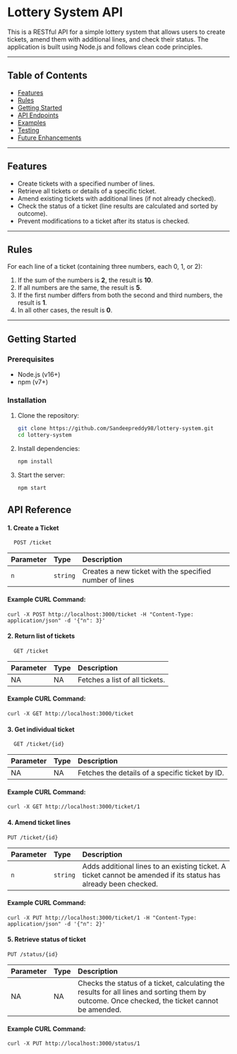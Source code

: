 
# Lottery System API

This is a RESTful API for a simple lottery system that allows users to create tickets, amend them with additional lines, and check their status. The application is built using Node.js and follows clean code principles.

---

## Table of Contents
- [Features](#features)
- [Rules](#rules)
- [Getting Started](#getting-started)
- [API Endpoints](#api-endpoints)
- [Examples](#examples)
- [Testing](#testing)
- [Future Enhancements](#future-enhancements)

---

## Features
- Create tickets with a specified number of lines.
- Retrieve all tickets or details of a specific ticket.
- Amend existing tickets with additional lines (if not already checked).
- Check the status of a ticket (line results are calculated and sorted by outcome).
- Prevent modifications to a ticket after its status is checked.

---

## Rules
For each line of a ticket (containing three numbers, each 0, 1, or 2):
1. If the sum of the numbers is **2**, the result is **10**.
2. If all numbers are the same, the result is **5**.
3. If the first number differs from both the second and third numbers, the result is **1**.
4. In all other cases, the result is **0**.

---

## Getting Started

### Prerequisites
- Node.js (v16+)
- npm (v7+)

### Installation
1. Clone the repository:
   ```bash
   git clone https://github.com/Sandeepreddy98/lottery-system.git
   cd lottery-system
2. Install dependencies:
   ```bash
   npm install
3. Start the server:
   ```bash
   npm start
## API Reference

#### 1. Create a Ticket

```http
  POST /ticket
```

| Parameter | Type     | Description                |
| :-------- | :------- | :------------------------- |
| `n` | `string` | Creates a new ticket with the specified number of lines |

#### Example CURL Command:
```
curl -X POST http://localhost:3000/ticket -H "Content-Type: application/json" -d '{"n": 3}'
```
#### 2. Return list of tickets

```http
  GET /ticket
```

| Parameter | Type     | Description                |
| :-------- | :------- | :------------------------- |
| NA | NA | Fetches a list of all tickets. |

#### Example CURL Command:
```
curl -X GET http://localhost:3000/ticket
```
#### 3. Get individual ticket

```http
  GET /ticket/{id}
```

| Parameter | Type     | Description                |
| :-------- | :------- | :------------------------- |
| NA | NA | Fetches the details of a specific ticket by ID. |

#### Example CURL Command:
```
curl -X GET http://localhost:3000/ticket/1
```
#### 4. Amend ticket lines

```http
PUT /ticket/{id}
```

| Parameter | Type     | Description                |
| :-------- | :------- | :------------------------- |
| `n` | `string` | Adds additional lines to an existing ticket. A ticket cannot be amended if its status has already been checked. |

#### Example CURL Command:
```
curl -X PUT http://localhost:3000/ticket/1 -H "Content-Type: application/json" -d '{"n": 2}'
```
#### 5. Retrieve status of ticket

```http
PUT /status/{id}
```

| Parameter | Type     | Description                |
| :-------- | :------- | :------------------------- |
| NA | NA | Checks the status of a ticket, calculating the results for all lines and sorting them by outcome. Once checked, the ticket cannot be amended. |

#### Example CURL Command:
```
curl -X PUT http://localhost:3000/status/1
```
